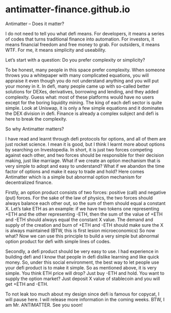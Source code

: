 # antimatter-finance.github.io

Antimatter – Does it matter?

I do not need to tell you what defi means. For developers, it means a series of codes that turns traditional finance into automation. For investors, it means financial freedom and free money to grab. For outsiders, it means WTF. For me, it means simplicity and useability. 

Let’s start with a question: Do you prefer complexity or simplicity? 

To be honest, many people in this space prefer complexity. When someone throws you a whitepaper with many complicated equations, you will appraise it even though you do not understand anything and you will put your money in it. In defi, many people came up with so-called better solutions for DEXes, derivatives, borrowing and lending, and they added complexity. Guess what: most of these platforms would have no users except for the boring liquidity mining. The king of each defi sector is quite simple. Look at Uniswap, it is only a few simple equations and it dominates the DEX division in defi. Finance is already a complex subject and defi is here to break the complexity. 

So why Antimatter matters?

I have read and learnt through defi protocols for options, and all of them are just rocket science. I mean it is good, but I think I learnt more about options by searching on Investopedia. In short, it is just two forces competing against each other, and two forces should be responsible for their decision making, just like marriage. What if we create an option mechanism that is very simple to adopt and easy to understand?  What if we abandon the time factor of options and make it easy to trade and hold? Here comes Antimatter which is a simple but abnormal option mechanism for decentralized finance.

Firstly, an option product consists of two forces: positive (call) and negative (put) forces. For the sake of the law of physics, the two forces should always balance each other out, so the sum of them should equal a constant X. Let’s take ETH as an example: if we have two tokens one representing +ETH and the other representing -ETH, then the sum of the value of +ETH and -ETH should always equal the constant X value. The demand and supply of the creation and burn of +ETH and -ETH should make sure the X is always maintained (BTW, this is first lesion microeconomics) So now what? Now we can use this principle to build a very simple but abnormal option product for defi with simple lines of codes. 

Secondly, a defi product should be very easy to use. I had experience in building defi and I know that people in defi dislike learning and like quick money. So, under this social environment, the best way to let people use your defi product is to make it simple. So as mentioned above, it is very simple. You think ETH price will drop? Just buy -ETH and hold. You want to supply the option market? Just deposit X value of stablecoin and you will get +ETH and -ETH. 

To not leak too much about my design since defi is famous for copycat, I will pause here. I will release more information in the coming weeks.
BTW, I am Mr. ANTIMATTER. See you soon!

